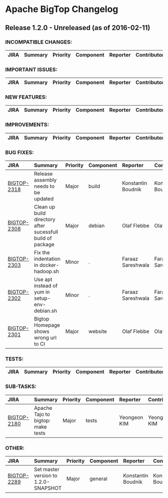 
<!---
# Licensed to the Apache Software Foundation (ASF) under one
# or more contributor license agreements.  See the NOTICE file
# distributed with this work for additional information
# regarding copyright ownership.  The ASF licenses this file
# to you under the Apache License, Version 2.0 (the
# "License"); you may not use this file except in compliance
# with the License.  You may obtain a copy of the License at
#
#     http://www.apache.org/licenses/LICENSE-2.0
#
# Unless required by applicable law or agreed to in writing, software
# distributed under the License is distributed on an "AS IS" BASIS,
# WITHOUT WARRANTIES OR CONDITIONS OF ANY KIND, either express or implied.
# See the License for the specific language governing permissions and
# limitations under the License.
-->
# Apache BigTop Changelog

## Release 1.2.0 - Unreleased (as of 2016-02-11)

### INCOMPATIBLE CHANGES:

| JIRA | Summary | Priority | Component | Reporter | Contributor |
|:---- |:---- | :--- |:---- |:---- |:---- |


### IMPORTANT ISSUES:

| JIRA | Summary | Priority | Component | Reporter | Contributor |
|:---- |:---- | :--- |:---- |:---- |:---- |


### NEW FEATURES:

| JIRA | Summary | Priority | Component | Reporter | Contributor |
|:---- |:---- | :--- |:---- |:---- |:---- |


### IMPROVEMENTS:

| JIRA | Summary | Priority | Component | Reporter | Contributor |
|:---- |:---- | :--- |:---- |:---- |:---- |


### BUG FIXES:

| JIRA | Summary | Priority | Component | Reporter | Contributor |
|:---- |:---- | :--- |:---- |:---- |:---- |
| [BIGTOP-2318](https://issues.apache.org/jira/browse/BIGTOP-2318) | Release assembly needs to be updated |  Major | build | Konstantin Boudnik | Konstantin Boudnik |
| [BIGTOP-2308](https://issues.apache.org/jira/browse/BIGTOP-2308) | Clean up build directory after sucessfull build of package |  Major | debian | Olaf Flebbe | Olaf Flebbe |
| [BIGTOP-2303](https://issues.apache.org/jira/browse/BIGTOP-2303) | Fix the indentation in docker-hadoop.sh |  Minor | . | Faraaz Sareshwala | Faraaz Sareshwala |
| [BIGTOP-2302](https://issues.apache.org/jira/browse/BIGTOP-2302) | Use apt instead of yum in setup-env-debian.sh |  Minor | . | Faraaz Sareshwala | Faraaz Sareshwala |
| [BIGTOP-2301](https://issues.apache.org/jira/browse/BIGTOP-2301) | Bigtop Homepage shows wrong url to CI |  Major | website | Olaf Flebbe | Olaf Flebbe |


### TESTS:

| JIRA | Summary | Priority | Component | Reporter | Contributor |
|:---- |:---- | :--- |:---- |:---- |:---- |


### SUB-TASKS:

| JIRA | Summary | Priority | Component | Reporter | Contributor |
|:---- |:---- | :--- |:---- |:---- |:---- |
| [BIGTOP-2180](https://issues.apache.org/jira/browse/BIGTOP-2180) | Apache Tajo to bigtop: make tests |  Major | tests | Yeongeon KIM | Yeongeon KIM |


### OTHER:

| JIRA | Summary | Priority | Component | Reporter | Contributor |
|:---- |:---- | :--- |:---- |:---- |:---- |
| [BIGTOP-2289](https://issues.apache.org/jira/browse/BIGTOP-2289) | Set master version to 1.2.0-SNAPSHOT |  Major | general | Konstantin Boudnik | Konstantin Boudnik |


